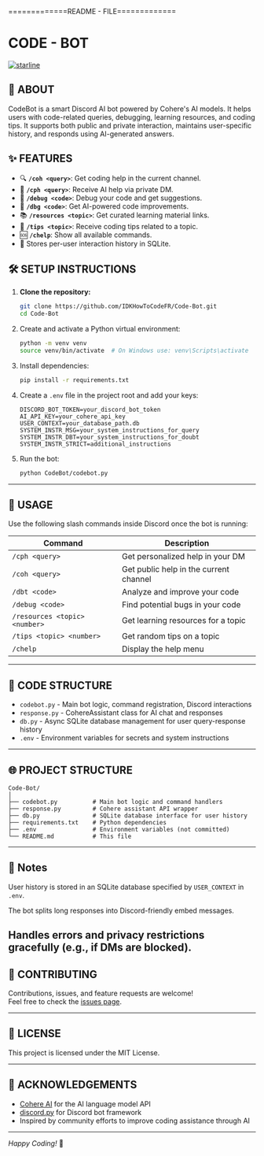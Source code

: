 =============README - FILE=============

# CODE - BOT 
[![starline](https://starlines.qoo.monster/assets/OWNER/REPO)](https://github.com/qoomon/starline)

📌 ABOUT
--------
CodeBot is a smart Discord AI bot powered by Cohere's AI models. It helps users with code-related queries, debugging, learning resources, and coding tips. It supports both public and private interaction, maintains user-specific history, and responds using AI-generated answers.

✨ FEATURES
----------
- 🔍 **`/coh <query>`**: Get coding help in the current channel.  
- 📩 **`/cph <query>`**: Receive AI help via private DM.  
- 🐞 **`/debug <code>`**: Debug your code and get suggestions.  
- 🧪 **`/dbg <code>`**: Get AI-powered code improvements.  
- 📚 **`/resources <topic>`**: Get curated learning material links.  
- 📝 **`/tips <topic>`**: Receive coding tips related to a topic.  
- 🆘 **`/chelp`**: Show all available commands.  
- 🧠 Stores per-user interaction history in SQLite.  


🛠️ SETUP INSTRUCTIONS
---------------------
1. **Clone the repository:**
   ```bash
   git clone https://github.com/IDKHowToCodeFR/Code-Bot.git
   cd Code-Bot
   ```

2. Create and activate a Python virtual environment:
   ```bash
   python -m venv venv
   source venv/bin/activate  # On Windows use: venv\Scripts\activate
   ```

3. Install dependencies:
   ```bash
   pip install -r requirements.txt
   ```

4. Create a `.env` file in the project root and add your keys:
   ```
   DISCORD_BOT_TOKEN=your_discord_bot_token
   AI_API_KEY=your_cohere_api_key
   USER_CONTEXT=your_database_path.db
   SYSTEM_INSTR_MSG=your_system_instructions_for_query
   SYSTEM_INSTR_DBT=your_system_instructions_for_doubt
   SYSTEM_INSTR_STRICT=additional_instructions
   ```

5. Run the bot:
   ```bash
   python CodeBot/codebot.py
   ```

---

## 🚀 USAGE

Use the following slash commands inside Discord once the bot is running:

| Command           | Description                              |
|-------------------|------------------------------------------|
| `/cph <query>`    | Get personalized help in your DM        |
| `/coh <query>`    | Get public help in the current channel  |
| `/dbt <code>`     | Analyze and improve your code            |
| `/debug <code>`   | Find potential bugs in your code         |
| `/resources <topic> <number>` | Get learning resources for a topic  |
| `/tips <topic> <number>`       | Get random tips on a topic         |
| `/chelp`          | Display the help menu                    |

---

## 📁 CODE STRUCTURE

- `codebot.py` - Main bot logic, command registration, Discord interactions
- `response.py` - CohereAssistant class for AI chat and responses
- `db.py` - Async SQLite database management for user query-response history
- `.env` - Environment variables for secrets and system instructions

---

## 🌐 PROJECT STRUCTURE
```
Code-Bot/
│
├── codebot.py          # Main bot logic and command handlers
├── response.py         # Cohere assistant API wrapper
├── db.py               # SQLite database interface for user history
├── requirements.txt    # Python dependencies
├── .env                # Environment variables (not committed)
└── README.md           # This file
```
---

## 📑 Notes
User history is stored in an SQLite database specified by `USER_CONTEXT` in `.env`.

The bot splits long responses into Discord-friendly embed messages.

Handles errors and privacy restrictions gracefully (e.g., if DMs are blocked).
---

## 🤝 CONTRIBUTING

Contributions, issues, and feature requests are welcome!  
Feel free to check the [issues page](https://github.com/IDKHowToCodeFR/Code-Bot/issues).

---

## 📜 LICENSE
This project is licensed under the MIT License.

---

## 🙌 ACKNOWLEDGEMENTS

- [Cohere AI](https://cohere.ai) for the AI language model API  
- [discord.py](https://discordpy.readthedocs.io/) for Discord bot framework  
- Inspired by community efforts to improve coding assistance through AI

---

*Happy Coding!* 🎉
